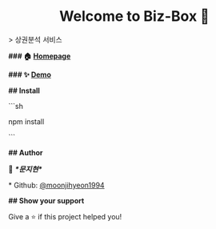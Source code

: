 <h1 align="center">Welcome to Biz-Box 👋</h1>

<p>

</p>



\> 상권분석 서비스



**### 🏠 [Homepage](asdf)**



**### ✨ [Demo](fasdfasd)**



**## Install**



\```sh

npm install

\```



**## Author**



👤 ***\*문지현\****



\* Github: [@moonjihyeon1994](https://github.com/moonjihyeon1994)



**## Show your support**



Give a ⭐️ if this project helped you!
